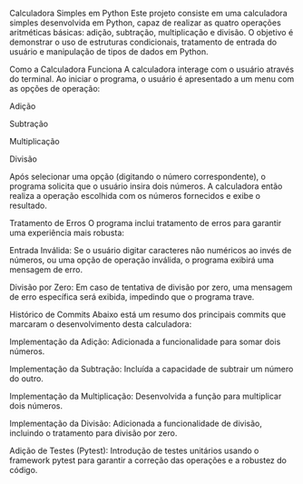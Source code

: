 Calculadora Simples em Python
Este projeto consiste em uma calculadora simples desenvolvida em Python, capaz de realizar as quatro operações aritméticas básicas: adição, subtração, multiplicação e divisão. O objetivo é demonstrar o uso de estruturas condicionais, tratamento de entrada do usuário e manipulação de tipos de dados em Python.

Como a Calculadora Funciona
A calculadora interage com o usuário através do terminal. Ao iniciar o programa, o usuário é apresentado a um menu com as opções de operação:

Adição

Subtração

Multiplicação

Divisão

Após selecionar uma opção (digitando o número correspondente), o programa solicita que o usuário insira dois números. A calculadora então realiza a operação escolhida com os números fornecidos e exibe o resultado.

Tratamento de Erros
O programa inclui tratamento de erros para garantir uma experiência mais robusta:

Entrada Inválida: Se o usuário digitar caracteres não numéricos ao invés de números, ou uma opção de operação inválida, o programa exibirá uma mensagem de erro.

Divisão por Zero: Em caso de tentativa de divisão por zero, uma mensagem de erro específica será exibida, impedindo que o programa trave.

Histórico de Commits
Abaixo está um resumo dos principais commits que marcaram o desenvolvimento desta calculadora:

Implementação da Adição: Adicionada a funcionalidade para somar dois números.

Implementação da Subtração: Incluída a capacidade de subtrair um número do outro.

Implementação da Multiplicação: Desenvolvida a função para multiplicar dois números.

Implementação da Divisão: Adicionada a funcionalidade de divisão, incluindo o tratamento para divisão por zero.

Adição de Testes (Pytest): Introdução de testes unitários usando o framework pytest para garantir a correção das operações e a robustez do código.